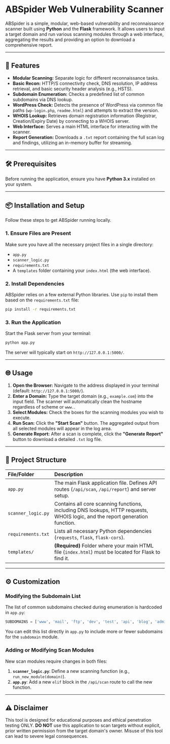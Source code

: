# ABSpider Web Vulnerability Scanner

ABSpider is a simple, modular, web-based vulnerability and reconnaissance scanner built using **Python** and the **Flask** framework. It allows users to input a target domain and run various scanning modules through a web interface, aggregating the results and providing an option to download a comprehensive report.

---

## 🚀 Features

* **Modular Scanning:** Separate logic for different reconnaissance tasks.
* **Basic Recon:** HTTP/S connectivity check, DNS resolution, IP address retrieval, and basic security header analysis (e.g., HSTS).
* **Subdomain Enumeration:** Checks a predefined list of common subdomains via DNS lookup.
* **WordPress Check:** Detects the presence of WordPress via common file paths (`wp-login.php`, `readme.html`) and attempts to extract the version.
* **WHOIS Lookup:** Retrieves domain registration information (Registrar, Creation/Expiry Date) by connecting to a WHOIS server.
* **Web Interface:** Serves a main HTML interface for interacting with the scanner.
* **Report Generation:** Downloads a `.txt` report containing the full scan log and findings, utilizing an in-memory buffer for streaming.

---

## 🛠️ Prerequisites

Before running the application, ensure you have **Python 3.x** installed on your system.

---

## 📦 Installation and Setup

Follow these steps to get ABSpider running locally.

### 1. Ensure Files are Present

Make sure you have all the necessary project files in a single directory:
* `app.py`
* `scanner_logic.py`
* `requirements.txt`
* A `templates` folder containing your `index.html` (the web interface).

### 2. Install Dependencies

ABSpider relies on a few external Python libraries. Use `pip` to install them based on the `requirements.txt` file:

```bash
pip install -r requirements.txt
````

### 3\. Run the Application

Start the Flask server from your terminal:

```bash
python app.py
```

The server will typically start on `http://127.0.0.1:5000/`.

-----

## 🌐 Usage

1.  **Open the Browser:** Navigate to the address displayed in your terminal (default: `http://127.0.0.1:5000/`).
2.  **Enter a Domain:** Type the target domain (e.g., `example.com`) into the input field. The scanner will automatically clean the hostname regardless of scheme or `www.`.
3.  **Select Modules:** Check the boxes for the scanning modules you wish to execute.
4.  **Run Scan:** Click the **"Start Scan"** button. The aggregated output from all selected modules will appear in the log area.
5.  **Generate Report:** After a scan is complete, click the **"Generate Report"** button to download a detailed `.txt` log file.

-----

## 📂 Project Structure

| File/Folder | Description |
| :--- | :--- |
| `app.py` | The main Flask application file. Defines API routes (`/api/scan`, `/api/report`) and server setup. |
| `scanner_logic.py` | Contains all core scanning functions, including DNS lookups, HTTP requests, WHOIS logic, and the report generation function. |
| `requirements.txt` | Lists all necessary Python dependencies (`requests`, `flask`, `flask-cors`). |
| `templates/` | **(Required)** Folder where your main HTML file (`index.html`) must be located for Flask to find it. |

-----

## ⚙️ Customization

### Modifying the Subdomain List

The list of common subdomains checked during enumeration is hardcoded in `app.py`:

```python
SUBDOMAINS = ['www', 'mail', 'ftp', 'dev', 'test', 'api', 'blog', 'admin', 'vpn', 'webmail', 'staging']
```

You can edit this list directly in `app.py` to include more or fewer subdomains for the `subdomain` module.

### Adding or Modifying Scan Modules

New scan modules require changes in both files:

1.  **`scanner_logic.py`**: Define a new scanning function (e.g., `run_new_module(domain)`).
2.  **`app.py`**: Add a new `elif` block in the `/api/scan` route to call the new function.

-----

## ⚠️ Disclaimer

This tool is designed for educational purposes and ethical penetration testing ONLY. **DO NOT** use this application to scan targets without explicit, prior written permission from the target domain's owner. Misuse of this tool can lead to severe legal consequences.

